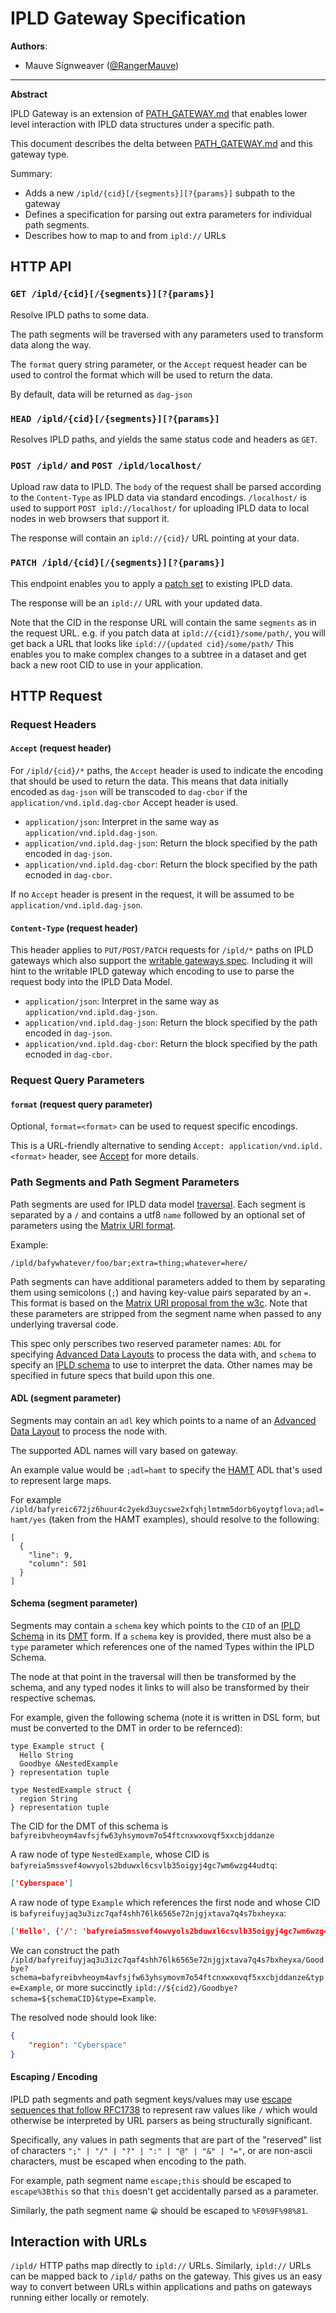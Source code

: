 # IPLD Gateway Specification

**Authors**:

- Mauve Signweaver ([@RangerMauve](https://github.com/RangerMauve))

----

**Abstract**

IPLD Gateway is an extension of [PATH_GATEWAY.md](./PATH_GATEWAY.md) that enables lower level interaction with IPLD data structures under a specific path.

This document describes the delta between [PATH_GATEWAY.md](./PATH_GATEWAY.md) and this gateway type.

Summary:

- Adds a new `/ipld/{cid}[/{segments}][?{params}]` subpath to the gateway
- Defines a specification for parsing out extra parameters for individual path segments.
- Describes how to map to and from `ipld://` URLs

## HTTP API

### `GET /ipld/{cid}[/{segments}][?{params}]`

Resolve IPLD paths to some data.

The path segments will be traversed with any parameters used to transform data along the way.

The `format` query string parameter, or the `Accept` request header can be used to control the format which will be used to return the data.

By default, data will be returned as `dag-json`

<!--
TODO: Cache control semantics?
TODO: Add more details on how the traversal works?
-->

### `HEAD /ipld/{cid}[/{segments}][?{params}]`

Resolves IPLD paths, and yields the same status code and headers as `GET`.

### `POST /ipld/` and `POST /ipld/localhost/`

Upload raw data to IPLD.
The `body` of the request shall be parsed according to the `Content-Type` as IPLD data via standard encodings.
`/localhost/` is used to support `POST ipld://localhost/` for uploading IPLD data to local nodes in web browsers that support it.

The response will contain an `ipld://{cid}/` URL pointing at your data.

<!--
TODO: Only allow `/localhost/`? Get rid of `/localhost` from the spec if light clients with protocol handlers don't matter/
-->

### `PATCH /ipld/{cid}[/{segments}][?{params}]`

This endpoint enables you to apply a [patch set](https://ipld.io/specs/patch/) to existing IPLD data.

<!--
TODO: Talk about content encoding
TODO: Mention interaction with ADLs/Schemeas/Selectors
-->

The response will be an `ipld://` URL with your updated data.

Note that the CID in the response URL will contain the same `segments` as in the request URL.
e.g. if you patch data at `ipld://{cid1}/some/path/`, you will get back a URL that looks like `ipld://{updated cid}/some/path/`
This enables you to make complex changes to a subtree in a dataset and get back a new root CID to use in your application.

## HTTP Request

### Request Headers

#### `Accept` (request header)

For `/ipld/{cid}/*` paths, the `Accept` header is used to indicate the encoding that should be used to return the data.
This means that data initially encoded as `dag-json` will be transcoded to `dag-cbor` if the `application/vnd.ipld.dag-cbor` Accept header is used.

- `application/json`: Interpret in the same way as `application/vnd.ipld.dag-json`.
- `application/vnd.ipld.dag-json`: Return the block specified by the path encoded in `dag-json`.
- `application/vnd.ipld.dag-cbor`: Return the block specified by the path ecnoded in `dag-cbor`.

If no `Accept` header is present in the request, it will be assumed to be `application/vnd.ipld.dag-json`.

#### `Content-Type` (request header)

This header applies to `PUT/POST/PATCH` requests for `/ipld/*` paths on IPLD gateways which also support the [writable gateways spec](./WRITABLE_GATEWAY.md).
Including it will hint to the writable IPLD gateway which encoding to use to parse the request body into the IPLD Data Model.

- `application/json`: Interpret in the same way as `application/vnd.ipld.dag-json`.
- `application/vnd.ipld.dag-json`: Return the block specified by the path encoded in `dag-json`.
- `application/vnd.ipld.dag-cbor`: Return the block specified by the path ecnoded in `dag-cbor`.

### Request Query Parameters

#### `format` (request query parameter)

Optional, `format=<format>` can be used to request specific encodings.

This is a URL-friendly alternative to sending `Accept: application/vnd.ipld.<format>` header, see [Accept](#accept-request-header) for more details.

### Path Segments and Path Segment Parameters

Path segments are used for IPLD data model [traversal](https://ipld.io/docs/data-model/traversal/).
Each segment is separated by a `/` and contains a utf8 `name` followed by an optional set of parameters using the [Matrix URI format](https://www.w3.org/DesignIssues/MatrixURIs.html).

Example:

```
/ipld/bafywhatever/foo/bar;extra=thing;whatever=here/
```

Path segments can have additional parameters added to them by separating them using semicolons (`;`) and having key-value pairs separated by an `=`.
This format is based on the [Matrix URI proposal from the w3c](https://www.w3.org/DesignIssues/MatrixURIs.html).
Note that these parameters are stripped from the segment name when passed to any underlying traversal code.

This spec only perscribes two reserved parameter names: `ADL` for specifying [Advanced Data Layouts](https://ipld.io/docs/advanced-data-layouts/) to process the data with, and `schema` to specify an [IPLD schema](https://ipld.io/docs/schemas/intro/) to use to interpret the data.
Other names may be specified in future specs that build upon this one.

#### ADL (segment parameter)

Segments may contain an `adl` key which points to a name of an [Advanced Data Layout](https://ipld.io/docs/advanced-data-layouts/intro/) to process the node with.

The supported ADL names will vary based on gateway.

An example value would be `;adl=hamt` to specify the [HAMT](https://ipld.io/specs/advanced-data-layouts/hamt/) ADL that's used to represent large maps.

For example `/ipld/bafyreic672jz6huur4c2yekd3uycswe2xfqhjlmtmm5dorb6yoytgflova;adl=hamt/yes` (taken from the HAMT examples), should resolve to the following:

```
[
  {
    "line": 9,
    "column": 501
  }
]
```

#### Schema (segment parameter)

Segments may contain a `schema` key which points to the `CID` of an [IPLD Schema](https://ipld.io/docs/schemas/) in its [DMT](https://ipld.io/specs/schemas/#dsl-vs-dmt) form.
If a `schema` key is provided, there must also be a `type` parameter which references one of the named Types within the IPLD Schema.

The node at that point in the traversal will then be transformed by the schema, and any typed nodes it links to will also be transformed by their respective schemas.

For example, given the following schema (note it is written in DSL form, but must be converted to the DMT in order to be refernced):

```ipldschema
type Example struct {
  Hello String
  Goodbye &NestedExample
} representation tuple

type NestedExample struct {
  region String
} representation tuple
```

The CID for the DMT of this schema is `bafyreibvheoym4avfsjfw63yhsymovm7o54ftcnxwxovqf5xxcbjddanze`

A raw node of type `NestedExample`, whose CID is `bafyreia5mssvef4owvyols2bduwxl6csvlb35oigyj4gc7wm6wzg44udtq`:

```json
['Cyberspace']
```

A raw node of type `Example` which references the first node and whose CID is `bafyreifuyjaq3u3izc7qaf4shh76lk6565e72njgjxtava7q4s7bxheyxa`:

```json
['Hello', {'/': 'bafyreia5mssvef4owvyols2bduwxl6csvlb35oigyj4gc7wm6wzg44udtq'}]
```

We can construct the path `/ipld/bafyreifuyjaq3u3izc7qaf4shh76lk6565e72njgjxtava7q4s7bxheyxa/Goodbye?schema=bafyreibvheoym4avfsjfw63yhsymovm7o54ftcnxwxovqf5xxcbjddanze&type=Example`, or more succinctly `ipld://${cid2}/Goodbye?schema=${schemaCID}&type=Example`.

The resolved node should look like:

```JSON
{
	"region": "Cyberspace"
}
```

#### Escaping / Encoding

IPLD path segments and path segment keys/values may use [escape sequences that follow RFC1738](https://www.rfc-editor.org/rfc/rfc1738) to represent raw values like `/` which would otherwise be interpreted by URL parsers as being structurally significant.

Specifically, any values in path segments that are part of the "reserved" list of characters `";" | "/" | "?" | ":" | "@" | "&" | "="`, or are non-ascii characters, must be escaped when encoding to the path.

For example, path segment name `escape;this` should be escaped to `escape%3Bthis` so that `this` doesn't get accidentally parsed as a parameter.

Similarly, the path segment name `😁` should be escaped to `%F0%9F%98%81`.

## Interaction with URLs

`/ipld/` HTTP paths map directly to `ipld://` URLs.
Similarly, `ipld://` URLs can be mapped back to `/ipld/` paths on the gateway.
This gives us an easy way to convert between URLs within applications and paths on gateways running either locally or remotely.
